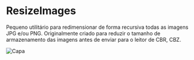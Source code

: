 
# ResizeImages

Pequeno utilitário para redimensionar de forma recursiva todas as imagens JPG e/ou PNG.
Originalmente criado para reduzir o tamanho de armazenamento das imagens antes de enviar para o leitor de CBR, CBZ.

![Capa](https://user-images.githubusercontent.com/13087389/126058296-27a3cca2-a8eb-4f02-99b7-2e00745e7a74.png)
